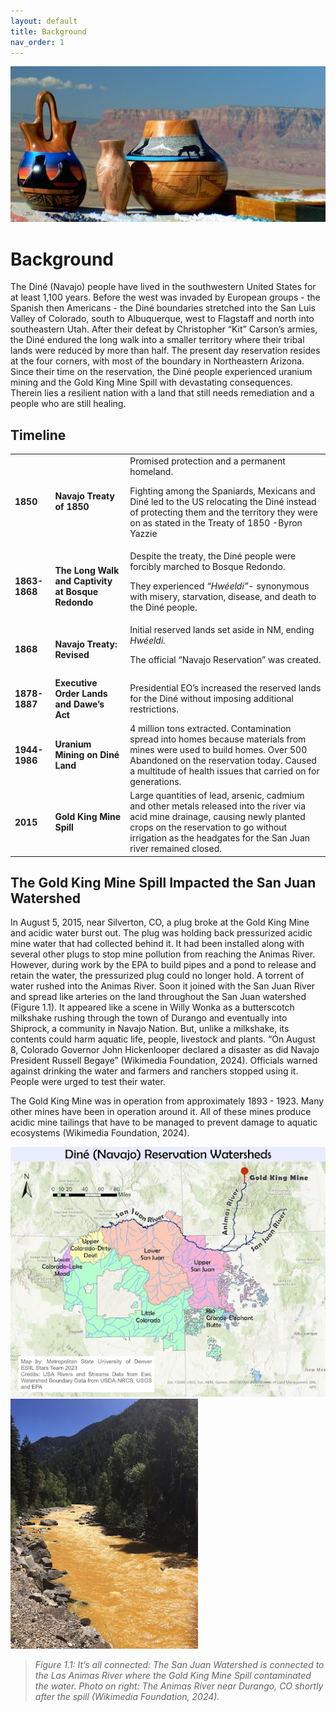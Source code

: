 ```yaml
---
layout: default
title: Background
nav_order: 1
---
```



<img src = "https://github.com/cu-esiil-edu/MSUDenver-DineWaterQuality2023/blob/main/img/Pottery2.jpg?raw=true" alt = "SW Pottery" >

# Background

The Diné (Navajo) people have lived in the southwestern United States for at least 1,100 years.  Before the west was invaded by European groups - the Spanish then Americans - the Diné boundaries stretched into the San Luis Valley of Colorado, south to Albuquerque, west to Flagstaff and north into southeastern Utah.  After their defeat by Christopher “Kit” Carson’s armies, the Diné endured the long walk into a smaller territory where their tribal lands were reduced by more than half.  The present day reservation resides at the four corners, with most of the boundary in Northeastern Arizona.  Since their time on the reservation, the Diné people experienced uranium mining and the Gold King Mine Spill with devastating consequences.  Therein lies a resilient nation with a land that still needs remediation and a people who are still healing.


## Timeline

<table>
  <tr>
   <td><strong>1850</strong>
   </td>
   <td><strong>Navajo Treaty of 1850 </strong>
   </td>
   <td>Promised protection and a permanent homeland.
<p>
Fighting among the Spaniards, Mexicans and Diné led to the US relocating the Diné instead of protecting them and the territory they were on as stated in the Treaty of 1850 -Byron Yazzie
   </td>
  </tr>
  <tr>
   <td><strong>1863-1868</strong>
   </td>
   <td><strong>The Long Walk and Captivity at Bosque Redondo</strong>
   </td>
   <td>Despite the treaty, the Diné people were forcibly marched to Bosque Redondo. 
<p>
They experienced <em>“Hwéeldi”</em>- synonymous with misery, starvation, disease, and death to the Diné people.
   </td>
  </tr>
  <tr>
   <td><strong>1868</strong>
   </td>
   <td><strong>Navajo Treaty: Revised</strong>
   </td>
   <td>Initial reserved lands set aside in NM, ending <em>Hwéeldi. </em>
<p>
The official “Navajo Reservation” was created.
   </td>
  </tr>
  <tr>
   <td><strong>1878-1887</strong>
   </td>
   <td><strong>Executive Order Lands and Dawe’s Act</strong>
   </td>
   <td>Presidential EO’s increased the reserved lands for the Diné without imposing additional restrictions.
   </td>
  </tr>
  <tr>
   <td><strong>1944-1986</strong>
   </td>
   <td><strong>Uranium Mining on Diné Land</strong>
   </td>
   <td>4 million tons extracted. Contamination spread into homes because materials from mines were used to build homes. Over 500 Abandoned on the reservation today. Caused a multitude of health issues that carried on for generations.
   </td>
  </tr>
  <tr>
   <td><strong>2015</strong>
   </td>
   <td><strong>Gold King Mine Spill</strong>
   </td>
   <td>Large quantities of lead, arsenic, cadmium and other metals released into the river via acid mine drainage, causing newly planted crops on the reservation to go without irrigation as the headgates for the San Juan river remained closed. 
   </td>
  </tr>
</table>


## The Gold King Mine Spill Impacted the San Juan Watershed

In August 5, 2015, near Silverton, CO, a plug broke at the Gold King Mine and acidic water burst out.  The plug was holding back pressurized acidic mine water that had collected behind it. It had been installed along with several other plugs to stop mine pollution from reaching the Animas River.  However, during work by the EPA to build pipes and a pond to release and retain the water, the pressurized plug could no longer hold.  A torrent of water rushed into the Animas River. Soon it joined with the San Juan River and spread like arteries on the land throughout the San Juan watershed (Figure 1.1). It appeared like a scene in Willy Wonka as a butterscotch milkshake rushing through the town of Durango and eventually into Shiprock, a community in Navajo Nation.  But, unlike a milkshake, its contents could harm aquatic life, people, livestock and plants.  “On August 8, Colorado Governor John Hickenlooper declared a disaster as did Navajo President Russell Begaye” (Wikimedia Foundation, 2024).  Officials warned against drinking the water and farmers and ranchers stopped using it.  People were urged to test their water.

The Gold King Mine was in operation from approximately 1893 - 1923.  Many other mines have been in operation around it. All of these mines produce acidic mine tailings that have to be managed to prevent damage to aquatic ecosystems (Wikimedia Foundation, 2024).  

<img src= "https://github.com/cu-esiil-edu/MSUDenver-DineWaterQuality2023/blob/main/img/MapWatersheds.jpg?raw=true" alt= "Map of the San Juan Watershed on the Dine Reservation" > <img src="https://github.com/cu-esiil-edu/MSUDenver-DineWaterQuality2023/blob/main/AnimasPolluted.jpg?raw=true" height="400px">

> *Figure 1.1: It’s all connected: The San Juan Watershed is connected to the Las Animas River where the Gold King Mine Spill contaminated the water. Photo on right: The Animas River near Durango, CO shortly after the spill (Wikimedia Foundation, 2024).*

